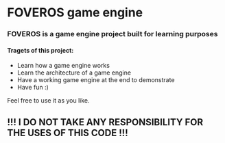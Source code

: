 # FOVEROS game engine

### FOVEROS is a game engine project built for learning purposes

#### Tragets of this project:
- Learn how a game engine works
- Learn the architecture of a game engine
- Have a working game engine at the end to demonstrate
- Have fun :)

Feel free to use it as you like.
## **!!! I DO NOT TAKE ANY RESPONSIBILITY FOR THE USES OF THIS CODE !!!**
